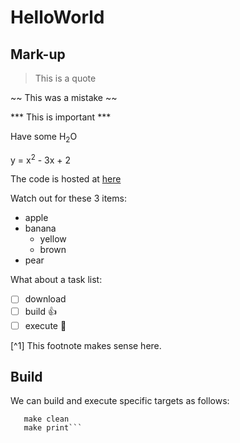 # HelloWorld
## Mark-up

> This is a quote

~~ This was a mistake ~~

*** This is important ***

Have some H<sub>2</sub>O

y = x<sup>2</sup> - 3x + 2

The code is hosted at [here](https://github.com/twoptr/HelloWorld)

Watch out for these 3 items:
- apple
- banana
  - yellow
  - brown
- pear

What about a task list:

- [ ] download
- [ ] build :+1:
- [ ] execute :tada:

[^1] This footnote makes sense here.

## Build
We can build and execute specific targets as follows:

```make
   make clean
   make print```
